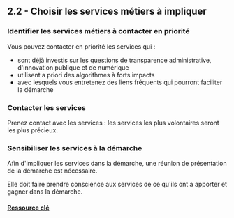 ## 2.2 - Choisir les services métiers à impliquer

### Identifier les services métiers à contacter en priorité

Vous pouvez contacter en priorité les services qui :

- sont déjà investis sur les questions de transparence administrative, d'innovation  publique et de numérique
- utilisent a priori des algorithmes à forts impacts
- avec lesquels vous entretenez des liens fréquents qui pourront faciliter la démarche

### Contacter les services

Prenez contact avec les services : les services les plus volontaires seront les plus précieux. 

### Sensibiliser les services à la démarche

Afin d'impliquer les services dans la démarche, une réunion de présentation de la démarche est nécessaire.

Elle doit faire prendre conscience aux services de ce qu'ils ont a apporter et gagner dans la démarche.

#### [Ressource clé](https://nx12829.your-storageshare.de/s/HZkQjpfcM8xpkyy)
